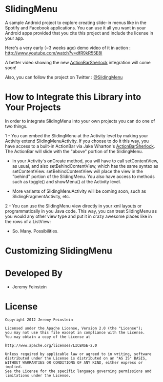 SlidingMenu
===========

A sample Android project to explore creating slide-in menus like in the Spotify and Facebook applications. 
You can use it all you want in your Android apps provided that you cite this project and include the license in your app.

Here's a very early (~3 weeks ago) demo video of it in action :  http://www.youtube.com/watch?v=dfR9kR55E8I

A better video showing the new [ActionBarSherlock][2] integration will come soon!

Also, you can follow the project on Twitter : [@SlidingMenu][1]

How to Integrate this Library into Your Projects
================================================
In order to integrate SlidingMenu into your own projects you can do one of two things.

1 - You can embed the SlidingMenu at the Activity level by making your Activity extend SlidingMenuActivity.
If you choose to do it this way, you have access to a built-in ActionBar via Jake Wharton's [ActionBarSherlock][2].
The ActionBar will slide with the "above" portion of the SlidingMenu.

* In your Activity's onCreate method, you will have to call setContentView, as usual, and also setBehindContentView,
which has the same syntax as setContentView. setBehindContentView will place the view in the "behind" portion of
the SlidingMenu. You also have access to methods such as toggle() and showMenu() at the Activity level. 

* More variants of SlidingMenuActivity will be coming soon, such as SlidingFragmentActivity, etc.

2 - You can use the SlidingMenu view directly in your xml layouts or programmatically in you Java code.
This way, you can treat SlidingMenu as you would any other view type and put it in crazy awesome places like in the
rows of a ListView: 
* So. Many. Possibilities.

Customizing SlidingMenu
=======================

Developed By
============
* Jeremy Feinstein

License
=======

    Copyright 2012 Jeremy Feinstein
    
    Licensed under the Apache License, Version 2.0 (the "License");
    you may not use this file except in compliance with the License.
    You may obtain a copy of the License at
    
    http://www.apache.org/licenses/LICENSE-2.0
    
    Unless required by applicable law or agreed to in writing, software
    distributed under the License is distributed on an "AS IS" BASIS,
    WITHOUT WARRANTIES OR CONDITIONS OF ANY KIND, either express or implied.
    See the License for the specific language governing permissions and
    limitations under the License.
    
[1]: http://twitter.com/slidingmenu
[2]: http://actionbarsherlock.com/
